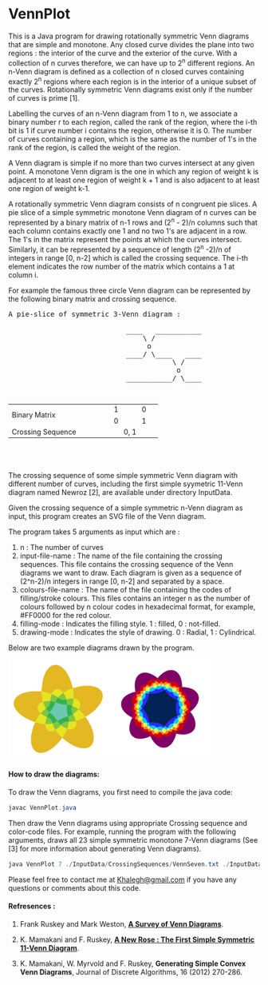 VennPlot
========

This is a Java program for drawing rotationally symmetric Venn diagrams that are simple and monotone. 
Any closed curve divides the plane into two regions : the interior of the curve and the exterior of the curve. 
With a collection of n curves therefore, we can have up to 2<sup>n</sup> different regions. 
An n-Venn diagram is defined as a collection of n closed curves containing exactly 2<sup>n</sup> regions where each region is 
in the interior of a unique subset of the curves. Rotationally symmetric Venn diagrams exist only if the number of curves is prime [1].

Labelling the curves of an n-Venn diagram from 1 to n, we associate a binary number r to each region, called the rank of the region, 
where the i-th bit is 1 if curve number i contains the region, otherwise it is 0. The number of curves containing a region, 
which is the same as the number of 1's in the rank of the region, is called the weight of the region.

A Venn diagram is simple if no more than two curves intersect at any given point. A monotone Venn digram is the one in 
which any region of weight k is adjacent to at least one region of weight k + 1 and is also adjacent to at least one 
region of weight k-1.

A rotationally symmetric Venn diagram consists of n congruent pie slices. A pie slice of a simple symmetric monotone Venn 
diagram of n curves can be represented by a binary matrix of n-1 rows and (2<sup>n</sup> - 2)/n columns such that each 
column contains exactly one 1 and no two 1's are adjacent in a row. The 1's in the matrix represent the points at which 
the curves intersect. Similarly, it can be represented by a sequence of length (2<sup>n</sup> -2)/n of integers in 
range [0, n-2] which is called the crossing sequence. The i-th element indicates the row number of the matrix which 
contains a 1 at column i. 

For example the famous three circle Venn diagram can be represented by the following binary matrix and crossing sequence.

<p><blockcode><pre>
A pie-slice of symmetric 3-Venn diagram :<br> 
                            ____   ___________
                                \ /
                                 o
                            ____/ \____   ____
                                       \ /
                                        o
                            ___________/ \____
   
</pre></blockcode></p>
<table style="height: 120px; width: 300px;">
<tbody>
<tr>
<td style="width: 200px;" rowspan="2">Binary Matrix</td>
<td style="width: 50px; text-align: center;">1</td>
<td style="width: 50px; text-align: center;">0</td>
</tr>
<tr>
<td style="width: 50px; text-align: center;">0</td>
<td style="width: 50px; text-align: center;">1</td>
</tr>
<tr>
<td style="width: 200px;">Crossing Sequence</td>
<td style="width: 100px; text-align: center;" colspan="2">0, 1</td>
</tr>
</tbody>
</table>

The crossing sequence of some simple symmetric Venn diagram with different number of curves, including the first
simple syymetric 11-Venn diagram named Newroz [2], are available under directory InputData. 

Given the crossing sequence of a simple symmetric n-Venn diagram as input, this program creates an SVG file of the Venn diagram.

The program takes 5 arguments as input which are :

1. n : The number of curves
2. input-file-name : The name of the file containing the crossing sequences.
This file contains the crossing sequence of the Venn diagrams we want to draw.
Each diagram is given as a sequence of (2^n-2)/n integers in range [0, n-2] and separated by a space.
3. colours-file-name : The name of the file containing the codes of filling/stroke colours.
This files contains an integer n as the number of colours followed by n colour codes in hexadecimal format, for example, #FF0000 for the red colour.
4. filling-mode : Indicates the filling style. 1 : filled, 0 : not-filled.
5. drawing-mode : Indicates the style of drawing. 0 : Radial, 1 : Cylindrical.


Below are two example diagrams drawn by the program.

<img src="Diagrams/VD_ 5_Filled_01.png" width="200" height="200">
<img src="Diagrams/VD_ 7_Filled_19.png" width="200" height="200">

#### How to draw the diagrams:
To draw the Venn diagrams, you first need to compile the java code:

```java
javac VennPlot.java
```

Then draw the Venn diagrams using appropriate Crossing sequence and color-code files.
For example, running the program with the following arguments, draws all 23 simple symmetric monotone 7-Venn diagrams 
(See [3] for more information about generating Venn diagrams).

```java
java VennPlot 7 ./InputData/CrossingSequences/VennSeven.txt ./InputData/ColorCodes/SevenColors.txt 1 0
```

Please feel free to contact me at Khalegh@gmail.com if you have any questions or comments about this code.

#### Refresences :

1. Frank Ruskey and Mark Weston, [**A Survey of Venn Diagrams**](http://theory.cs.uvic.ca/~cos/venn/VennEJC.html).

2. K. Mamakani and F. Ruskey, [**A New Rose : The First Simple Symmetric 11-Venn Diagram**](http://arxiv.org/abs/1207.6452).

3. K. Mamakani, W. Myrvold and F. Ruskey, **Generating Simple Convex Venn Diagrams**, Journal of Discrete Algorithms, 16 (2012) 270-286.

